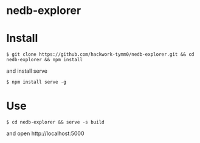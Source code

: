# nedb-explorer

# Install
```
$ git clone https://github.com/hackwork-tymm0/nedb-explorer.git && cd nedb-explorer && npm install
```
and install serve
```
$ npm install serve -g
```

# Use
```
$ cd nedb-explorer && serve -s build
```
and open http://localhost:5000